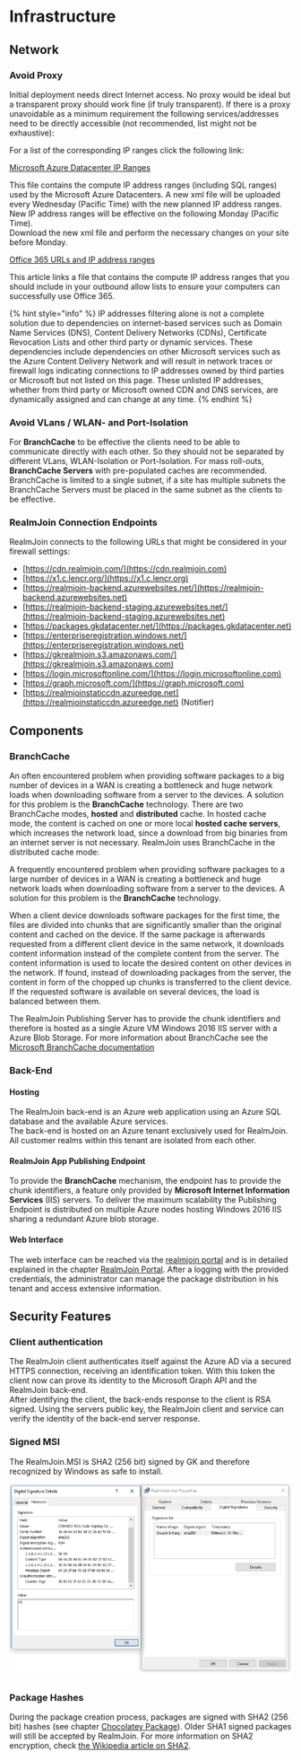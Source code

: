 # Infrastructure

## Network

### Avoid Proxy

Initial deployment needs direct Internet access. No proxy would be ideal but a transparent proxy should work fine (if truly transparent). If there is a proxy unavoidable as a minimum requirement the following services/addresses need to be directly accessible (not recommended, list might not be exhaustive):

For a list of the corresponding IP ranges click the following link:

[Microsoft Azure Datacenter IP Ranges](https://www.microsoft.com/en-us/download/details.aspx?id=41653)

This file contains the compute IP address ranges (including SQL ranges) used by the Microsoft Azure Datacenters. A new xml file will be uploaded every Wednesday (Pacific Time) with the new planned IP address ranges. New IP address ranges will be effective on the following Monday (Pacific Time).\
Download the new xml file and perform the necessary changes on your site before Monday.

[Office 365 URLs and IP address ranges](https://support.office.com/en-us/article/Office-365-URLs-and-IP-address-ranges-8548a211-3fe7-47cb-abb1-355ea5aa88a2)

This article links a file that contains the compute IP address ranges that you should include in your outbound allow lists to ensure your computers can successfully use Office 365.

{% hint style="info" %}
IP addresses filtering alone is not a complete solution due to dependencies on internet-based services such as Domain Name Services (DNS), Content Delivery Networks (CDNs), Certificate Revocation Lists and other third party or dynamic services. These dependencies include dependencies on other Microsoft services such as the Azure Content Delivery Network and will result in network traces or firewall logs indicating connections to IP addresses owned by third parties or Microsoft but not listed on this page. These unlisted IP addresses, whether from third party or Microsoft owned CDN and DNS services, are dynamically assigned and can change at any time.
{% endhint %}

### Avoid VLans / WLAN- and Port-Isolation

For **BranchCache** to be effective the clients need to be able to communicate directly with each other. So they should not be separated by different VLans, WLAN-Isolation or Port-Isolation. For mass roll-outs, **BranchCache Servers** with pre-populated caches are recommended. BranchCache is limited to a single subnet, if a site has multiple subnets the BranchCache Servers must be placed in the same subnet as the clients to be effective.

### RealmJoin Connection Endpoints

RealmJoin connects to the following URLs that might be considered in your firewall settings:

* [https://cdn.realmjoin.com/](https://cdn.realmjoin.com)
* [https://x1.c.lencr.org/](https://x1.c.lencr.org)
* [https://realmjoin-backend.azurewebsites.net/](https://realmjoin-backend.azurewebsites.net)
* [https://realmjoin-backend-staging.azurewebsites.net/](https://realmjoin-backend-staging.azurewebsites.net)
* [https://packages.gkdatacenter.net/](https://packages.gkdatacenter.net)
* [https://enterpriseregistration.windows.net/](https://enterpriseregistration.windows.net)
* [https://gkrealmjoin.s3.amazonaws.com/](https://gkrealmjoin.s3.amazonaws.com)
* [https://login.microsoftonline.com/](https://login.microsoftonline.com)
* [https://graph.microsoft.com/](https://graph.microsoft.com)
* [https://realmjoinstaticcdn.azureedge.net](https://realmjoinstaticcdn.azureedge.net) (Notifier)

## Components

### BranchCache

An often encountered problem when providing software packages to a big number of devices in a WAN is creating a bottleneck and huge network loads when downloading software from a server to the devices. A solution for this problem is the **BranchCache** technology. There are two BranchCache modes, **hosted** and **distributed** cache. In hosted cache mode, the content is cached on one or more local **hosted cache servers**, which increases the network load, since a download from big binaries from an internet server is not necessary. RealmJoin uses BranchCache in the distributed cache mode:

A frequently encountered problem when providing software packages to a large number of devices in a WAN is creating a bottleneck and huge network loads when downloading software from a server to the devices. A solution for this problem is the **BranchCache** technology.

When a client device downloads software packages for the first time, the files are divided into chunks that are significantly smaller than the original content and cached on the device. If the same package is afterwards requested from a different client device in the same network, it downloads content information instead of the complete content from the server. The content information is used to locate the desired content on other devices in the network. If found, instead of downloading packages from the server, the content in form of the chopped up chunks is transferred to the client device. If the requested software is available on several devices, the load is balanced between them.

The RealmJoin Publishing Server has to provide the chunk identifiers and therefore is hosted as a single Azure VM Windows 2016 IIS server with a Azure Blob Storage. For more information about BranchCache see the [Microsoft BranchCache documentation](https://docs.microsoft.com/en-us/windows-server/networking/branchcache/branchcache)

### Back-End

#### Hosting

The RealmJoin back-end is an Azure web application using an Azure SQL database and the available Azure services.\
The back-end is hosted on an Azure tenant exclusively used for RealmJoin. All customer realms within this tenant are isolated from each other.

#### RealmJoin App Publishing Endpoint

To provide the **BranchCache** mechanism, the endpoint has to provide the chunk identifiers, a feature only provided by **Microsoft Internet Information Services** (IIS) servers. To deliver the maximum scalability the Publishing Endpoint is distributed on multiple Azure nodes hosting Windows 2016 IIS sharing a redundant Azure blob storage.

#### Web Interface

The web interface can be reached via the [realmjoin portal](https://realmjoin-web.azurewebsites.net) and is in detailed explained in the chapter [RealmJoin Portal](rj-portal/). After a logging with the provided credentials, the administrator can manage the package distribution in his tenant and access extensive information.

## Security Features

### Client authentication

The RealmJoin client authenticates itself against the Azure AD via a secured HTTPS connection, receiving an identification token. With this token the client now can prove its identity to the Microsoft Graph API and the RealmJoin back-end.\
After identifying the client, the back-ends response to the client is RSA signed. Using the servers public key, the RealmJoin client and service can verify the identity of the back-end server response.

### Signed MSI

The RealmJoin.MSI is SHA2 (256 bit) signed by GK and therefore recognized by Windows as safe to install.

![](<.gitbook/assets/rj-msi-sig (1).png>)

### Package Hashes

During the package creation process, packages are signed with SHA2 (256 bit) hashes (see chapter [Chocolatey Package](packages/create-choco-package.md#create-sha256-hash)). Older SHA1 signed packages will still be accepted by RealmJoin. For more information on SHA2 encryption, check [the Wikipedia article on SHA2](https://en.wikipedia.org/wiki/SHA-2).
